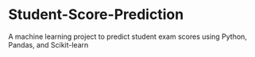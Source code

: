 # Student-Score-Prediction
A machine learning project to predict student exam scores using Python, Pandas, and Scikit-learn
